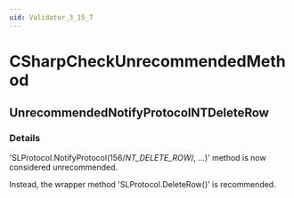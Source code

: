 ```yaml
---
uid: Validator_3_15_7
---
```


# CSharpCheckUnrecommendedMethod

## UnrecommendedNotifyProtocolNTDeleteRow

<!-- Description, Properties, ... sections are auto-generated. -->
<!-- REPLACE ME AUTO-GENERATION -->

### Details

'SLProtocol.NotifyProtocol(156/*NT_DELETE_ROW*/, ...)' method is now considered unrecommended.

Instead, the wrapper method 'SLProtocol.DeleteRow()' is recommended.

<!-- Uncomment to add example code -->
<!--### Example code-->
